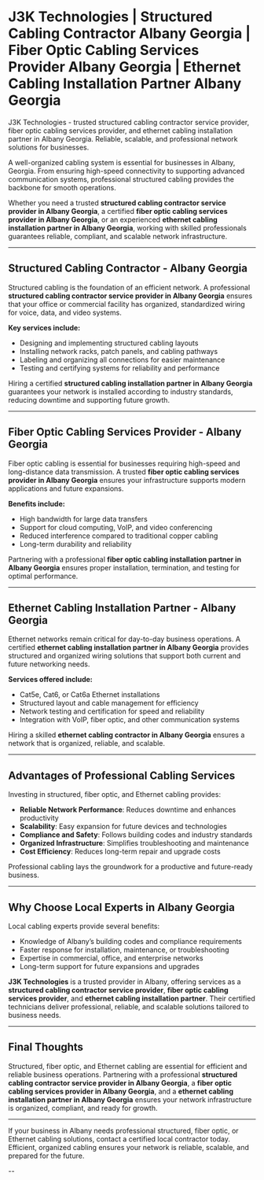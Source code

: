 # J3K Technologies | Structured Cabling Contractor Albany Georgia | Fiber Optic Cabling Services Provider Albany Georgia | Ethernet Cabling Installation Partner Albany Georgia
J3K Technologies - trusted structured cabling contractor service provider, fiber optic cabling services provider, and ethernet cabling installation partner in Albany Georgia. Reliable, scalable, and professional network solutions for businesses.

A well-organized cabling system is essential for businesses in Albany, Georgia. From ensuring high-speed connectivity to supporting advanced communication systems, professional structured cabling provides the backbone for smooth operations.  

Whether you need a trusted **structured cabling contractor service provider in Albany Georgia**, a certified **fiber optic cabling services provider in Albany Georgia**, or an experienced **ethernet cabling installation partner in Albany Georgia**, working with skilled professionals guarantees reliable, compliant, and scalable network infrastructure.  

---

## Structured Cabling Contractor - Albany Georgia  

Structured cabling is the foundation of an efficient network. A professional **structured cabling contractor service provider in Albany Georgia** ensures that your office or commercial facility has organized, standardized wiring for voice, data, and video systems.  

**Key services include:**  
- Designing and implementing structured cabling layouts  
- Installing network racks, patch panels, and cabling pathways  
- Labeling and organizing all connections for easier maintenance  
- Testing and certifying systems for reliability and performance  

Hiring a certified **structured cabling installation partner in Albany Georgia** guarantees your network is installed according to industry standards, reducing downtime and supporting future growth.  

---

## Fiber Optic Cabling Services Provider - Albany Georgia  

Fiber optic cabling is essential for businesses requiring high-speed and long-distance data transmission. A trusted **fiber optic cabling services provider in Albany Georgia** ensures your infrastructure supports modern applications and future expansions.  

**Benefits include:**  
- High bandwidth for large data transfers  
- Support for cloud computing, VoIP, and video conferencing  
- Reduced interference compared to traditional copper cabling  
- Long-term durability and reliability  

Partnering with a professional **fiber optic cabling installation partner in Albany Georgia** ensures proper installation, termination, and testing for optimal performance.  

---

## Ethernet Cabling Installation Partner - Albany Georgia  

Ethernet networks remain critical for day-to-day business operations. A certified **ethernet cabling installation partner in Albany Georgia** provides structured and organized wiring solutions that support both current and future networking needs.  

**Services offered include:**  
- Cat5e, Cat6, or Cat6a Ethernet installations  
- Structured layout and cable management for efficiency  
- Network testing and certification for speed and reliability  
- Integration with VoIP, fiber optic, and other communication systems  

Hiring a skilled **ethernet cabling contractor in Albany Georgia** ensures a network that is organized, reliable, and scalable.  

---

## Advantages of Professional Cabling Services  

Investing in structured, fiber optic, and Ethernet cabling provides:  

- **Reliable Network Performance**: Reduces downtime and enhances productivity  
- **Scalability**: Easy expansion for future devices and technologies  
- **Compliance and Safety**: Follows building codes and industry standards  
- **Organized Infrastructure**: Simplifies troubleshooting and maintenance  
- **Cost Efficiency**: Reduces long-term repair and upgrade costs  

Professional cabling lays the groundwork for a productive and future-ready business.  

---

## Why Choose Local Experts in Albany Georgia  

Local cabling experts provide several benefits:  

- Knowledge of Albany’s building codes and compliance requirements  
- Faster response for installation, maintenance, or troubleshooting  
- Expertise in commercial, office, and enterprise networks  
- Long-term support for future expansions and upgrades  

**J3K Technologies** is a trusted provider in Albany, offering services as a **structured cabling contractor service provider**, **fiber optic cabling services provider**, and **ethernet cabling installation partner**. Their certified technicians deliver professional, reliable, and scalable solutions tailored to business needs.  

---

## Final Thoughts  

Structured, fiber optic, and Ethernet cabling are essential for efficient and reliable business operations. Partnering with a professional **structured cabling contractor service provider in Albany Georgia**, a **fiber optic cabling services provider in Albany Georgia**, and a **ethernet cabling installation partner in Albany Georgia** ensures your network infrastructure is organized, compliant, and ready for growth.  

---

If your business in Albany needs professional structured, fiber optic, or Ethernet cabling solutions, contact a certified local contractor today. Efficient, organized cabling ensures your network is reliable, scalable, and prepared for the future.  

--

